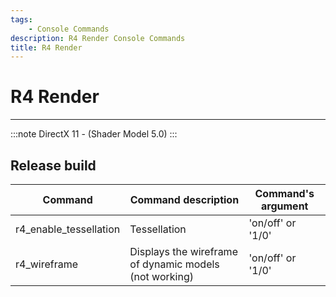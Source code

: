 ```yaml
---
tags:
    - Console Commands
description: R4 Render Console Commands
title: R4 Render
---
```


# R4 Render

___

:::note
DirectX 11 - (Shader Model 5.0)
:::

## Release build

| Command | Command description | Command's argument |
|---|---|---|
| r4_enable_tessellation | Tessellation | 'on/off' or '1/0' |
| r4_wireframe | Displays the wireframe of dynamic models (not working) | 'on/off' or '1/0' |
